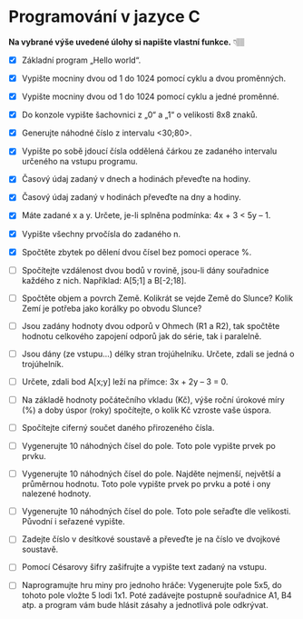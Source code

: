 # Programování v jazyce C
**Na vybrané výše uvedené úlohy si napište vlastní funkce.** 👇🏽

- [x] Základní program „Hello world“.
- [x] Vypište mocniny dvou od 1 do 1024 pomocí cyklu a dvou proměnných.
- [x] Vypište mocniny dvou od 1 do 1024 pomocí cyklu a jedné proměnné. 
- [x] Do konzole vypište šachovnici z „0“ a „1“ o velikosti 8x8 znaků.
- [x] Generujte náhodné číslo z intervalu <30;80>.
- [x] Vypište po sobě jdoucí čísla oddělená čárkou ze zadaného intervalu určeného na vstupu programu. 
- [x] Časový údaj zadaný v dnech a hodinách převeďte na hodiny.
- [x] Časový údaj zadaný v hodinách převeďte na dny a hodiny.
- [x] Máte zadané x a y. Určete, je-li splněna podmínka: 4x + 3 < 5y – 1.
- [x] Vypište všechny prvočísla do zadaného n.
- [x] Spočtěte zbytek po dělení dvou čísel bez pomoci operace %.
- [ ] Spočítejte vzdálenost dvou bodů v rovině, jsou-li dány souřadnice každého z nich. Například: A[5;1] a B[-2;18].
- [ ] Spočtěte objem a povrch Země. Kolikrát se vejde Země do Slunce? Kolik Zemí je potřeba jako korálky po obvodu Slunce?
- [ ] Jsou zadány hodnoty dvou odporů v Ohmech (R1 a R2), tak spočtěte hodnotu celkového zapojení odporů jak do série, tak i paralelně.
- [ ] Jsou dány (ze vstupu…) délky stran trojúhelníku. Určete, zdali se jedná o trojúhelník.
- [ ] Určete, zdali bod A[x;y] leží na přímce: 3x + 2y – 3 = 0.
- [ ] Na základě hodnoty počátečního vkladu (Kč), výše roční úrokové míry (%) a doby úspor (roky) spočítejte, o kolik Kč vzroste vaše úspora.
- [ ] Spočítejte ciferný součet daného přirozeného čísla.
- [ ] Vygenerujte 10 náhodných čísel do pole. Toto pole vypište prvek po prvku.
- [ ] Vygenerujte 10 náhodných čísel do pole. Najděte nejmenší, největší a průměrnou hodnotu. Toto pole vypište prvek po prvku a poté i ony nalezené hodnoty.
- [ ] Vygenerujte 10 náhodných čísel do pole. Toto pole seřaďte dle velikosti. Původní i seřazené vypište.
- [ ] Zadejte číslo v desítkové soustavě a převeďte je na číslo ve dvojkové soustavě.
- [ ] Pomocí Césarovy šifry zašifrujte a vypište text zadaný na vstupu.
- [ ] Naprogramujte hru miny pro jednoho hráče: Vygenerujte pole 5x5, do tohoto pole vložte 5 lodi 1x1. Poté zadávejte postupně souřadnice A1, B4 atp. a program vám bude hlásit zásahy a jednotlivá pole odkrývat.

